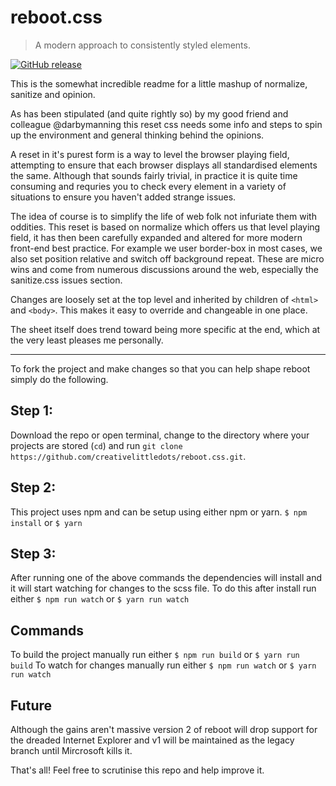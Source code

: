 # reboot.css
> A modern approach to consistently styled elements.

[![GitHub release](https://img.shields.io/github/release/creativelittledots/reboot.css.svg?style=for-the-badge)]()


This is the somewhat incredible readme for a little mashup of normalize, sanitize and opinion.

As has been stipulated (and quite rightly so) by my good friend and colleague @darbymanning this reset css needs some info and steps to spin up the environment and general thinking behind the opinions.

A reset in it's purest form is a way to level the browser playing field, attempting to ensure that each browser displays all standardised elements the same. Although that sounds fairly trivial, in practice it is quite time consuming and requries you to check every element in a variety of situations to ensure you haven't added strange issues.

The idea of course is to simplify the life of web folk not infuriate them with oddities. This reset is based on normalize which offers us that level playing field, it has then been carefully expanded and altered for more modern front-end best practice. For example we user border-box in most cases, we also set position relative and switch off background repeat. These are micro wins and come from numerous discussions around the web, especially the sanitize.css issues section.

Changes are loosely set at the top level and inherited by children of `<html>` and `<body>`. This makes it easy to override and changeable in one place.

The sheet itself does trend toward being more specific at the end, which at the very least pleases me personally.

- - -

To fork the project and make changes so that you can help shape reboot simply do the following.

## Step 1:
Download the repo or open terminal, change to the directory where your projects are stored (`cd`) and run `git clone https://github.com/creativelittledots/reboot.css.git`.

## Step 2:
This project uses npm and can be setup using either npm or yarn.
`$ npm install` or `$ yarn`

## Step 3:
After running one of the above commands the dependencies will install and it will start watching for changes to the scss file. To do this after install run either `$ npm run watch` or `$ yarn run watch`

## Commands
To build the project manually run either `$ npm run build` or `$ yarn run build`
To watch for changes manually run either `$ npm run watch` or `$ yarn run watch`

## Future
Although the gains aren't massive version 2 of reboot will drop support for the dreaded Internet Explorer and v1 will be maintained as the legacy branch until Mircrosoft kills it. 

That's all! Feel free to scrutinise this repo and help improve it.
